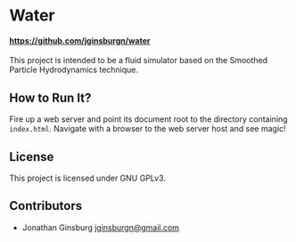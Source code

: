 # Water

#### https://github.com/jginsburgn/water

This project is intended to be a fluid simulator based on the Smoothed Particle Hydrodynamics technique.

## How to Run It?

Fire up a web server and point its document root to the directory containing `index.html`. Navigate with a browser to the web server host and see magic!

## License

This project is licensed under GNU GPLv3.

## Contributors

* Jonathan Ginsburg <jginsburgn@gmail.com>